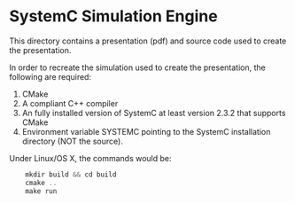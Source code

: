 # SystemC Simulation Engine

This directory contains a presentation (pdf) and source code used
to create the presentation.

In order to recreate the simulation used to create the presentation,
the following are required:

1. CMake
2. A compliant C++ compiler
3. An fully installed version of SystemC at least version 2.3.2 that supports CMake
4. Environment variable SYSTEMC pointing to the SystemC installation directory (NOT the source).

Under Linux/OS X, the commands would be:

```cpp
    mkdir build && cd build
    cmake ..
    make run
```


